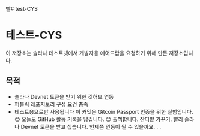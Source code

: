 빨# test-CYS
# 테스트-CYS

이 저장소는 솔라나 테스트넷에서 개발자용 에어드랍을 요청하기 위해 만든 저장소입니다.

## 목적

- 솔라나 Devnet 토큰을 받기 위한 깃허브 연동
- 퍼블릭 레포지토리 구성 요건 충족
- 테스트용으로만 사용됩니다
이 커밋은 Gitcoin Passport 인증을 위한 실험입니다. 😊
오늘도 GitHub 활동 기록을 남깁니다. 😊
출첵합니다.
잔디밭 가꾸기.
빨리 솔라나 Devnet 토큰을 받고 싶습니다.  언제쯤 연동이 될 수 있을까요. . .
